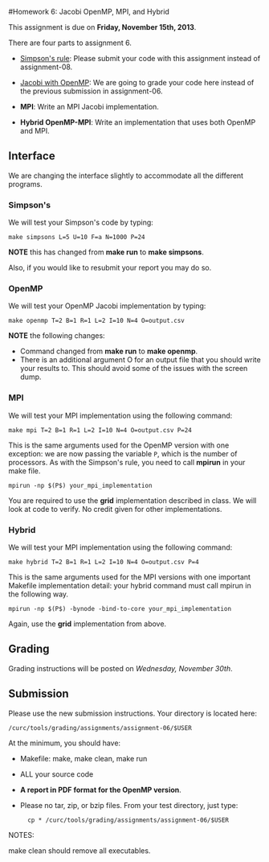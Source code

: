 #Homework 6: Jacobi OpenMP, MPI, and Hybrid

This assignment is due on **Friday, November 15th, 2013**.

There are four parts to assignment 6.

- [Simpson's rule](https://github.com/ResearchComputing/HPSC-Fall-2013/tree/master/lab/lab-08-integrate): Please submit your code with this assignment instead of assignment-08.

- [Jacobi with OpenMP](https://github.com/ResearchComputing/HPSC-Fall-2013/tree/master/lab/lab-06-speedup): We are going to grade your code here instead of the previous submission in assignment-06.

- **MPI**: Write an MPI Jacobi implementation.

- **Hybrid OpenMP-MPI**: Write an implementation that uses both OpenMP and MPI.

## Interface

We are changing the interface slightly to accommodate all the different programs.

### Simpson's

We will test your Simpson's code by typing:

	make simpsons L=5 U=10 F=a N=1000 P=24

**NOTE** this has changed from **make run** to **make simpsons**.

Also, if you would like to resubmit your report you may do so.

### OpenMP

We will test your OpenMP Jacobi implementation by typing:

	make openmp T=2 B=1 R=1 L=2 I=10 N=4 O=output.csv

**NOTE** the following changes:

- Command changed from **make run** to **make openmp**.
- There is an additional argument O for an output file that you should write your results to.  This should avoid some of the issues with the screen dump.  

### MPI

We will test your MPI implementation using the following command:

	make mpi T=2 B=1 R=1 L=2 I=10 N=4 O=output.csv P=24

This is the same arguments used for the OpenMP version with one exception: we are now passing the variable `P`, which is the number of processors.  As with the Simpson's rule, you need to call **mpirun** in your make file.

	mpirun -np $(P$) your_mpi_implementation
	
You are required to use the **grid** implementation described in class.  We will look at code to verify.  No credit given for other implementations.


### Hybrid

We will test your MPI implementation using the following command:

	make hybrid T=2 B=1 R=1 L=2 I=10 N=4 O=output.csv P=4

This is the same arguments used for the MPI versions with one important Makefile implementation detail: your hybrid command must call mpirun in the following way.

	mpirun -np $(P$) -bynode -bind-to-core your_mpi_implementation

Again, use the **grid** implementation from above.

## Grading

Grading instructions will be posted on *Wednesday, November 30th*.

## Submission

Please use the new submission instructions. Your directory is located here:

	/curc/tools/grading/assignments/assignment-06/$USER

At the minimum, you should have:

- Makefile: make, make clean, make run
- ALL your source code
- **A report in PDF format for the OpenMP version**.
- Please no tar, zip, or bzip files. From your test directory, just type:

		cp * /curc/tools/grading/assignments/assignment-06/$USER

NOTES:

make clean should remove all executables.
